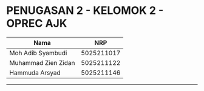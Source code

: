 # PENUGASAN 2 - KELOMOK 2 - OPREC AJK

| Nama                      | NRP           |
|---------------------------|---------------|
|Moh Adib Syambudi          |5025211017     |
|Muhammad Zien Zidan        |5025211122     |
|Hammuda Arsyad             |5025211146     |

--------
